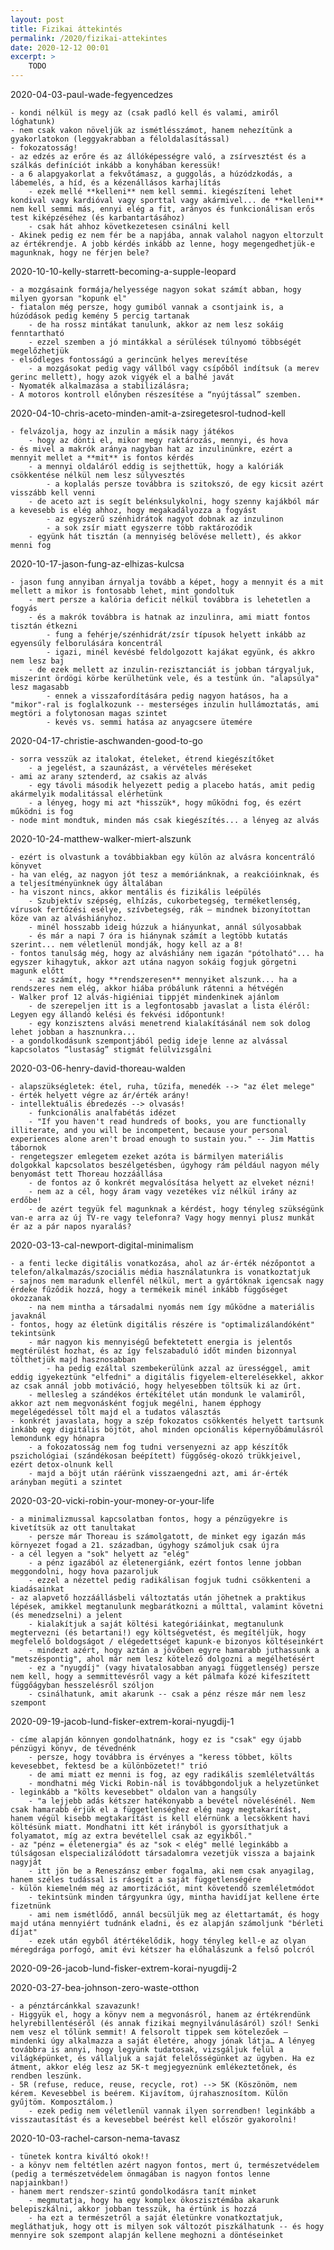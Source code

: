 ```yaml
---
layout: post
title: Fizikai áttekintés
permalink: /2020/fizikai-attekintes
date: 2020-12-12 00:01
excerpt: >
    TODO
---
```




2020-04-03-paul-wade-fegyencedzes

    - kondi nélkül is megy az (csak padló kell és valami, amiről lóghatunk)
    - nem csak vakon növeljük az ismétlésszámot, hanem nehezítünk a gyakorlatokon (leggyakrabban a féloldalasítással)
    - fokozatosság!
    - az edzés az erőre és az állóképességre való, a zsírvesztést és a szálkás definíciót inkább a konyhában keressük!
    - a 6 alapgyakorlat a fekvőtámasz, a guggolás, a húzódzkodás, a lábemelés, a híd, és a kézenállásos karhajlítás
        - ezek mellé **kelleni** nem kell semmi. kiegészíteni lehet kondival vagy kardióval vagy sporttal vagy akármivel... de **kelleni** nem kell semmi más, ennyi elég a fit, arányos és funkcionálisan erős test kiképzéséhez (és karbantartásához)
        - csak hát ahhoz következetesen csinálni kell
    - Akinek pedig ez nem fér be a napjába, annak valahol nagyon eltorzult az értékrendje. A jobb kérdés inkább az lenne, hogy megengedhetjük-e magunknak, hogy ne férjen bele?

2020-10-10-kelly-starrett-becoming-a-supple-leopard

    - a mozgásaink formája/helyessége nagyon sokat számít abban, hogy milyen gyorsan "kopunk el"
    - fiatalon még persze, hogy gumiból vannak a csontjaink is, a húzódások pedig kemény 5 percig tartanak
        - de ha rossz mintákat tanulunk, akkor az nem lesz sokáig fenntartható
        - ezzel szemben a jó mintákkal a sérülések túlnyomó többségét megelőzhetjük
    - elsődleges fontosságú a gerincünk helyes merevítése
        - a mozgásokat pedig vagy vállból vagy csípőből indítsuk (a merev gerinc mellett), hogy azok vigyék el a balhé javát
    - Nyomaték alkalmazása a stabilizálásra;
    - A motoros kontroll előnyben részesítése a “nyújtással” szemben.

2020-04-10-chris-aceto-minden-amit-a-zsiregetesrol-tudnod-kell

    - felvázolja, hogy az inzulin a másik nagy játékos
        - hogy az dönti el, mikor megy raktározás, mennyi, és hova
    - és mivel a makrók aránya nagyban hat az inzulinünkre, ezért a mennyit mellet a **mit** is fontos kérdés
        - a mennyi oldaláról eddig is sejthettük, hogy a kalóriák csökkentése nélkül nem lesz súlyvesztés
            - a koplalás persze továbbra is szitokszó, de egy kicsit azért visszább kell venni
        - de aceto azt is segít belénksulykolni, hogy szenny kajákból már a kevesebb is elég ahhoz, hogy megakadályozza a fogyást
            - az egyszerű szénhidrátok nagyot dobnak az inzulinon
            - a sok zsír miatt egyszerre több raktározódik
        - együnk hát tisztán (a mennyiség belövése mellett), és akkor menni fog

2020-10-17-jason-fung-az-elhizas-kulcsa

    - jason fung annyiban árnyalja tovább a képet, hogy a mennyit és a mit mellett a mikor is fontosabb lehet, mint gondoltuk
        - mert persze a kalória deficit nélkül továbbra is lehetetlen a fogyás
        - és a makrók továbbra is hatnak az inzulinra, ami miatt fontos tisztán étkezni
            - fung a fehérje/szénhidrát/zsír típusok helyett inkább az egyensúly felborulására koncentrál
            - igazi, minél kevésbé feldolgozott kajákat együnk, és akkro nem lesz baj
        - de ezek mellett az inzulin-rezisztanciát is jobban tárgyaljuk, miszerint ördögi körbe kerülhetünk vele, és a testünk ún. "alapsúlya" lesz magasabb
            - ennek a visszafordítására pedig nagyon hatásos, ha a "mikor"-ral is foglalkozunk -- mesterséges inzulin hullámoztatás, ami megtöri a folytonosan magas szintet
            - kevés vs. semmi hatása az anyagcsere ütemére

2020-04-17-christie-aschwanden-good-to-go

    - sorra vesszük az italokat, ételeket, étrend kiegészítőket
        - a jegelést, a szaunázást, a vérvételes méréseket
    - ami az arany sztenderd, az csakis az alvás
        - egy távoli második helyezett pedig a placebo hatás, amit pedig akármelyik modalitással elérhetünk
        - a lényeg, hogy mi azt *hisszük*, hogy működni fog, és ezért működni is fog
    - node mint mondtuk, minden más csak kiegészítés... a lényeg az alvás

2020-10-24-matthew-walker-miert-alszunk

    - ezért is olvastunk a továbbiakban egy külön az alvásra koncentráló könyvet
    - ha van elég, az nagyon jót tesz a memóriánknak, a reakcióinknak, és a teljesítményünknek úgy általában
    - ha viszont nincs, akkor mentális és fizikális leépülés
        - Szubjektív szépség, elhízás, cukorbetegség, terméketlenség, vírusok fertőzési esélye, szívbetegség, rák – mindnek bizonyítottan köze van az alváshiányhoz.
        - minél hosszabb ideig húzzuk a hiányunkat, annál súlyosabbak
        - és már a napi 7 óra is hiánynak számít a legtöbb kutatás szerint... nem véletlenül mondják, hogy kell az a 8!
    - fontos tanulság még, hogy az alváshiány nem igazán "pótolható"... ha egyszer kihagytuk, akkor azt utána nagyon sokáig fogjuk görgetni magunk előtt
        - az számít, hogy **rendszeresen** mennyiket alszunk... ha a rendszeres nem elég, akkor hiába próbálunk rátenni a hétvégén
    - Walker prof 12 alvás-higiéniai tippjét mindenkinek ajánlom
        - de szerepeljen itt is a legfontosabb javaslat a lista éléről: Legyen egy állandó kelési és fekvési időpontunk!
        - egy konzisztens alvási menetrend kialakításánál nem sok dolog lehet jobban a hasznunkra...
    - a gondolkodásunk szempontjából pedig ideje lenne az alvással kapcsolatos “lustaság” stigmát felülvizsgálni






2020-03-06-henry-david-thoreau-walden

    - alapszükségletek: étel, ruha, tűzifa, menedék --> "az élet melege"
    - érték helyett végre az ár/érték arány!
    - intellektuális ébredezés --> olvasás!
        - funkcionális analfabétás idézet
        - "If you haven't read hundreds of books, you are functionally illiterate, and you will be incompetent, because your personal experiences alone aren't broad enough to sustain you." -- Jim Mattis tábornok
    - rengetegszer emlegetem ezeket azóta is bármilyen materiális dolgokkal kapcsolatos beszélgetésben, úgyhogy rám például nagyon mély benyomást tett Thoreau hozzáállása
        - de fontos az ő konkrét megvalósítása helyett az elveket nézni!
        - nem az a cél, hogy áram vagy vezetékes víz nélkül irány az erdőbe!
        - de azért tegyük fel magunknak a kérdést, hogy tényleg szükségünk van-e arra az új TV-re vagy telefonra? Vagy hogy mennyi plusz munkát ér az a pár napos nyaralás? 

2020-03-13-cal-newport-digital-minimalism

    - a fenti lecke digitális vonatkozása, ahol az ár-érték nézőpontot a telefon/alkalmazás/szociális média használatunkra is vonatkoztatjuk
    - sajnos nem maradunk ellenfél nélkül, mert a gyártóknak igencsak nagy érdeke fűződik hozzá, hogy a termékeik minél inkább függőséget okozzanak
        - na nem mintha a társadalmi nyomás nem így működne a materiális javaknál
    - fontos, hogy az életünk digitális részére is "optimalizálandóként" tekintsünk
        - már nagyon kis mennyiségű befektetett energia is jelentős megtérülést hozhat, és az így felszabaduló időt minden bizonnyal tölthetjük majd hasznosabban
            - ha pedig ezáltal szembekerülünk azzal az ürességgel, amit eddig igyekeztünk "elfedni" a digitális figyelem-elterelésekkel, akkor az csak annál jobb motiváció, hogy helyesebben töltsük ki az űrt.
        - mellesleg a szándékos értékítélet után mondunk le valamiről, akkor azt nem megvonásként fogjuk megélni, hanem épphogy megelégedéssel tölt majd el a tudatos választás
    - konkrét javaslata, hogy a szép fokozatos csökkentés helyett tartsunk inkább egy digitális böjtöt, ahol minden opcionális képernyőbámulásról lemondunk egy hónapra
        - a fokozatosság nem fog tudni versenyezni az app készítők pszichológiai (szándékosan beépített) függőség-okozó trükkjeivel, ezért detox-olnunk kell
        - majd a böjt után ráérünk visszaengedni azt, ami ár-érték arányban megüti a szintet

2020-03-20-vicki-robin-your-money-or-your-life

    - a minimalizmussal kapcsolatban fontos, hogy a pénzügyekre is kivetítsük az ott tanultakat
        - persze már Thoreau is számolgatott, de minket egy igazán más környezet fogad a 21. században, úgyhogy számoljuk csak újra
    - a cél legyen a "sok" helyett az "elég"
        - a pénz igazából az életenergiánk, ezért fontos lenne jobban meggondolni, hogy hova pazaroljuk
        - ezzel a nézettel pedig radikálisan fogjuk tudni csökkenteni a kiadásainkat
    - az alapvető hozzáállásbeli változtatás után jöhetnek a praktikus lépések, amikkel megtanulunk megbarátkozni a múlttal, valamint követni (és menedzselni) a jelent
        - kialakítjuk a saját költési kategóriáinkat, megtanulunk megtervezni (és betartani!) egy költségvetést, és megítéljük, hogy megfelelő boldogságot / elégedettséget kapunk-e bizonyos költéseinkért
        - mindezt azért, hogy aztán a jövőben egyre hamarabb juthassunk a "metszéspontig", ahol már nem lesz kötelező dolgozni a megélhetésért
        - ez a "nyugdíj" (vagy hivatalosabban anyagi függetlenség) persze nem kell, hogy a semmittevésről vagy a két pálmafa közé kifeszített függőágyban hesszelésről szóljon
        - csinálhatunk, amit akarunk -- csak a pénz része már nem lesz szempont

2020-09-19-jacob-lund-fisker-extrem-korai-nyugdij-1

    - címe alapján könnyen gondolhatnánk, hogy ez is "csak" egy újabb pénzügyi könyv, de tévednénk
        - persze, hogy továbbra is érvényes a "keress többet, költs kevesebbet, fektesd be a különbözetet!" trió
        - de ami miatt ez menni is fog, az egy radikális szemléletváltás
        - mondhatni még Vicki Robin-nál is továbbgondoljuk a helyzetünket
    - leginkább a "költs kevesebbet" oldalon van a hangsúly
        - "a lejjebb adás kétszer hatékonyabb a bevétel növelésénél. Nem csak hamarabb érjük el a függetlenséghez elég nagy megtakarítást, hanem végül kisebb megtakarítást is kell elérnünk a lecsökkent havi költésünk miatt. Mondhatni itt két irányból is gyorsíthatjuk a folyamatot, míg az extra bevétellel csak az egyikből."
    - az "pénz = életenergia" és az "sok < elég" mellé leginkább a túlságosan elspecializálódott társadalomra vezetjük vissza a bajaink nagyját
        - itt jön be a Reneszánsz ember fogalma, aki nem csak anyagilag, hanem széles tudással is rásegít a saját függetlenségére
    - külön kiemelném még az amortizációt, mint követendő szemléletmódot
        - tekintsünk minden tárgyunkra úgy, mintha havidíjat kellene érte fizetnünk
        - ami nem ismétlődő, annál becsüljük meg az élettartamát, és hogy majd utána mennyiért tudnánk eladni, és ez alapján számoljunk "bérleti díjat"
        - ezek után egyből átértékelődik, hogy tényleg kell-e az olyan méregdrága porfogó, amit évi kétszer ha előhalászunk a felső polcról

2020-09-26-jacob-lund-fisker-extrem-korai-nyugdij-2

2020-03-27-bea-johnson-zero-waste-otthon

    - a pénztárcánkkal szavazunk!
    - Higgyük el, hogy a könyv nem a megvonásról, hanem az értékrendünk helyrebillentéséről (és annak fizikai megnyilvánulásáról) szól! Senki nem vesz el tőlünk semmit! A felsorolt tippek sem kötelezőek – mindenki úgy alkalmazza a saját életére, ahogy jónak látja… A lényeg továbbra is annyi, hogy legyünk tudatosak, vizsgáljuk felül a világképünket, és vállaljuk a saját felelősségünket az ügyben. Ha ez átment, akkor elég lesz az 5K-t megjegyeznünk emlékeztetőnek, és rendben leszünk.
    - 5R (refuse, reduce, reuse, recycle, rot) --> 5K (Köszönöm, nem kérem. Kevesebbel is beérem. Kijavítom, újrahasznosítom. Külön gyűjtöm. Komposztálom.)
        - ezek pedig nem véletlenül vannak ilyen sorrendben! leginkább a visszautasítást és a kevesebbel beérést kell először gyakorolni!

2020-10-03-rachel-carson-nema-tavasz

    - tünetek kontra kiváltó okok!!
    - a könyv nem feltétlen azért nagyon fontos, mert ú, természetvédelem (pedig a természetvédelem önmagában is nagyon fontos lenne napjainkban!)
    - hanem mert rendszer-szintű gondolkodásra tanít minket
        - megmutatja, hogy ha egy komplex ökoszisztémába akarunk belepiszkálni, akkor jobban tesszük, ha értünk is hozzá
        - ha ezt a természetről a saját életünkre vonatkoztatjuk, megláthatjuk, hogy ott is milyen sok változót piszkálhatunk -- és hogy mennyire sok szempont alapján kellene meghozni a döntéseinket